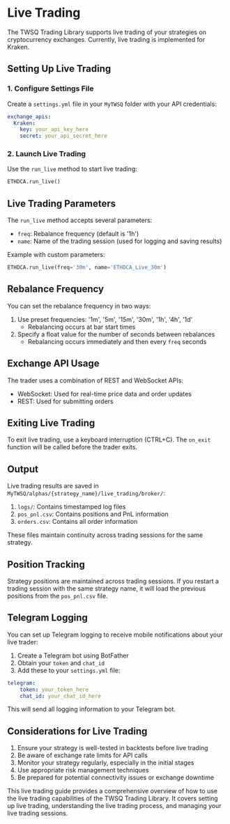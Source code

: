 # Live Trading

The TWSQ Trading Library supports live trading of your strategies on cryptocurrency exchanges. Currently, live trading is implemented for Kraken.

## Setting Up Live Trading

### 1. Configure Settings File

Create a `settings.yml` file in your `MyTWSQ` folder with your API credentials:

```yaml
exchange_apis:
  Kraken:
    key: your_api_key_here
    secret: your_api_secret_here
```

### 2. Launch Live Trading

Use the `run_live` method to start live trading:

```python
ETHDCA.run_live()
```

## Live Trading Parameters

The `run_live` method accepts several parameters:

- `freq`: Rebalance frequency (default is '1h')
- `name`: Name of the trading session (used for logging and saving results)

Example with custom parameters:

```python
ETHDCA.run_live(freq='30m', name='ETHDCA_Live_30m')
```

## Rebalance Frequency

You can set the rebalance frequency in two ways:

1. Use preset frequencies: '1m', '5m', '15m', '30m', '1h', '4h', '1d'
   - Rebalancing occurs at bar start times
2. Specify a float value for the number of seconds between rebalances
   - Rebalancing occurs immediately and then every `freq` seconds

## Exchange API Usage

The trader uses a combination of REST and WebSocket APIs:

- WebSocket: Used for real-time price data and order updates
- REST: Used for submitting orders

## Exiting Live Trading

To exit live trading, use a keyboard interruption (CTRL+C). The `on_exit` function will be called before the trader exits.

## Output

Live trading results are saved in `MyTWSQ/alphas/{strategy_name}/live_trading/broker/`:

1. `logs/`: Contains timestamped log files
2. `pos_pnl.csv`: Contains positions and PnL information
3. `orders.csv`: Contains all order information

These files maintain continuity across trading sessions for the same strategy.

## Position Tracking

Strategy positions are maintained across trading sessions. If you restart a trading session with the same strategy name, it will load the previous positions from the `pos_pnl.csv` file.

## Telegram Logging

You can set up Telegram logging to receive mobile notifications about your live trader:

1. Create a Telegram bot using BotFather
2. Obtain your `token` and `chat_id`
3. Add these to your `settings.yml` file:

```yaml
telegram:
    token: your_token_here
    chat_id: your_chat_id_here
```

This will send all logging information to your Telegram bot.

## Considerations for Live Trading

1. Ensure your strategy is well-tested in backtests before live trading
2. Be aware of exchange rate limits for API calls
3. Monitor your strategy regularly, especially in the initial stages
4. Use appropriate risk management techniques
5. Be prepared for potential connectivity issues or exchange downtime

This live trading guide provides a comprehensive overview of how to use the live trading capabilities of the TWSQ Trading Library. It covers setting up live trading, understanding the live trading process, and managing your live trading sessions.